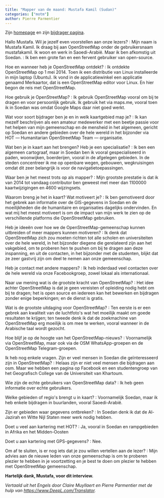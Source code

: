 ```yaml
---
title: "Mapper van de maand: Mustafa Kamil (Sudan)"
categories: ["motm"]
author: Pierre Parmentier
---
```


Zijn [homepage](https://www.openstreetmap.org/user/mustafakamil) en zijn [bijdrager pagina](https://hdyc.neis-one.org/?mustafakamil).

Hallo Mustafa. Wil je jezelf even voorstellen aan onze lezers?
: Mijn naam is Mustafa Kamil. Ik draag bij aan OpenStreetMap onder de gebruikersnaam mustafakamil. Ik woon en werk in Saoedi-Arabië. Maar ik ben afkomstig uit Soedan.
: Ik ben een grote fan en een fervent gebruiker van open-source.

Hoe en wanneer heb je OpenStreetMap ontdekt?
: Ik ontdekte OpenStreetMap op 1 mei 2014. Toen ik een distributie van Linux installeerde in mijn laptop (Ubuntu). Ik vond in de applicatiewinkel een applicatie genaamd Merkaartor, dat is een OpenStreetMap editor voor Linux. En hier begon de reis met OpenStreetMap.

Hoe gebruik je OpenStreetMap?
: Ik gebruik OpenStreetMap vooral om bij te dragen en voor persoonlijk gebruik. Ik gebruik het via maps.me, vooral toen ik in Soedan was omdat Google Maps daar niet goed werkt.

Wat voor soort bijdrager ben je en in welk kaartgebied map je?
: Ik kan mezelf beschrijven als een amateur medewerker met een beetje passie voor het helpen van mijn gemeenschap en de mensheid in het algemeen, gericht op Soedan en andere gebieden over de hele wereld in het bijzonder via HOT ― Humanitarian OpenStreetMap Team ― organisatie.

Wat ben je in kaart aan het brengen? Heb je een specialisatie?
: Ik ben een algemeen cartograaf, maar in Soedan ben ik vooral gespecialiseerd in paden, woonwijken, boerderijen, vooral in de afgelegen gebieden. In de steden concentreer ik me op openbare wegen, gebouwen, wegkruisingen omdat dit zeer belangrijk is voor de navigatietoepassingen.

Waar ben je het meest trots op als mapper?
: Mijn grootste prestatie is dat ik van 2014 tot vandaag contributor ben geweest met meer dan 1100000 kaartwijzigingen en 4600 wijzingsets.

Waarom breng je het in kaart? Wat motiveert je?
: Ik ben gemotiveerd door het gebrek aan informatie over de GIS-gegevens in Soedan en de moeilijkheden die de humanitaire en organisaties dagelijks ondervinden. En wat mij het meest motiveert is om de impact van mijn werk te zien op de verschillende platforms die OpenStreetMap gebruiken.

Heb je ideeën over hoe we de OpenStreetMap-gemeenschap kunnen uitbreiden of meer mappers kunnen motiveren?
: Ik denk dat OpenStreetMap zich zou moeten richten tot alle scholen en universiteiten over de hele wereld, in het bijzonder diegene die gerelateerd zijn aan het vakgebied, om te proberen hen te pushen om bij te dragen aan deze inspanning, en uit de contacten, in het bijzonder met de studenten, blijkt dat ze zeer gastvrij zijn om deel te nemen aan onze gemeenschap.

Heb je contact met andere mappers?
: Ik heb inderdaad veel contacten over de hele wereld via onze Facebookgroep, zowel lokaal als internationaal.

Naar uw mening wat is de grootste kracht van OpenStreetMap?
: Het idee achter OpenStreetMap is dat je geen vereisten of opleiding nodig hebt om bij te dragen; het is open source en iedereen kan het bewerken en bijdragen zonder enige beperkingen; en de dienst is gratis.

Wat is de grootste uitdaging voor OpenStreetMap?
: Ten eerste is er een gebrek aan kwaliteit van de luchtfoto's wat het moeilijk maakt om goede resultaten te krijgen; ten tweede denk ik dat de zoekmachine van OpenStreetMap erg moeilijk is om mee te werken, vooral wanneer in de Arabische taal wordt gezocht.

Hoe blijf je op de hoogte van het OpenStreetMap-nieuws?
: Voornamelijk via OpenStreetMap, maar ook via de OSM WhatsApp-groepen en de OpenStreetMap Telegram-groepen.

Ik heb nog enkele vragen. Zijn er veel mensen in Soedan die geïnteresseerd zijn in OpenStreetMap?
: Helaas zijn er niet veel mensen die bijdragen aan osm. Maar we hebben een pagina op Facebook en een studentengroep van het Geografisch College van de Universiteit van Khartoum.

Wie zijn de echte gebruikers van OpenStreetMap data?
: Ik heb geen informatie over echte gebruikers.

Welke gebieden of regio's brengt u in kaart?
: Voornamelijk Soedan, maar ik heb enkele bijdragen in buurlanden, vooral Saoedi-Arabië.

Zijn er gebieden waar gegevens ontbreken?
: In Soedan denk ik dat de Al-Jazirah en Witte Nijl Staten meer werk nodig hebben.

Doet u veel aan kartering met HOT?
: Ja, vooral in Soedan en rampgebieden in Afrika en het Midden-Oosten

Doet u aan kartering met GPS-gegevens?
: Nee.

Om af te sluiten, is er nog iets dat je zou willen vertellen aan de lezer?
: Mijn advies aan de nieuwe leden van onze gemeenschap is om te proberen plezier te hebben in je voortzetting en je best te doen om plezier te hebben met OpenStreetMap gemeenschap.

**Hartelijk dank, Mustafa, voor dit interview.**

*Vertaald uit het Engels door Claire Muyllaert en Pierre Parmentier met de hulp van <https://www.DeepL.com/Translator>.*
